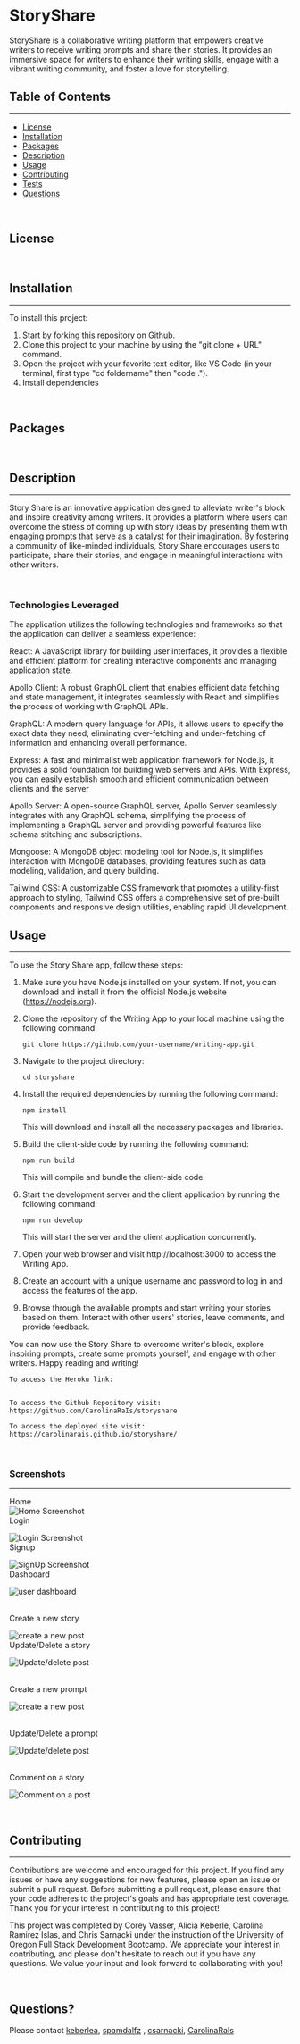 # StoryShare
StoryShare is a collaborative writing platform that empowers creative writers to receive writing prompts and share their stories. It provides an immersive space for writers to enhance their writing skills, engage with a vibrant writing community, and foster a love for storytelling.

## Table of Contents
---
* [License](#license)
* [Installation](#installation)
* [Packages](#packages)
* [Description](#description)
* [Usage](#usage)
* [Contributing](#contributing)
* [Tests](#tests)
* [Questions](#questions)

<br>

## License 

<br>

## Installation
---
To install this project: 
1. Start by forking this repository on Github. 
2. Clone this project to your machine by using the "git clone + URL" command. 
3. Open the project with your favorite text editor, like VS Code (in your terminal, first type "cd foldername" then "code ."). 
4. Install dependencies

<br>

## Packages

<br>

## Description
---
Story Share is an innovative application designed to alleviate writer's block and inspire creativity among writers. It provides a platform where users can overcome the stress of coming up with story ideas by presenting them with engaging prompts that serve as a catalyst for their imagination. By fostering a community of like-minded individuals, Story Share encourages users to participate, share their stories, and engage in meaningful interactions with other writers.

<br>

### Technologies Leveraged
The application utilizes the following technologies and frameworks so that the application can deliver a seamless experience:

React: A JavaScript library for building user interfaces, it provides a flexible and efficient platform for creating interactive components and managing application state.

Apollo Client: A robust GraphQL client that enables efficient data fetching and state management, it integrates seamlessly with React and simplifies the process of working with GraphQL APIs.

GraphQL: A modern query language for APIs, it allows users to specify the exact data they need, eliminating over-fetching and under-fetching of information and enhancing overall performance.

Express: A fast and minimalist web application framework for Node.js, it provides a solid foundation for building web servers and APIs. With Express, you can easily establish smooth and efficient communication between clients and the server

Apollo Server: A open-source GraphQL server, Apollo Server seamlessly integrates with any GraphQL schema, simplifying the process of implementing a GraphQL server and providing powerful features like schema stitching and subscriptions.

Mongoose: A MongoDB object modeling tool for Node.js, it simplifies interaction with MongoDB databases, providing features such as data modeling, validation, and query building.

Tailwind CSS: A customizable CSS framework that promotes a utility-first approach to styling, Tailwind CSS offers a comprehensive set of pre-built components and responsive design utilities, enabling rapid UI development.


## Usage 
---
To use the Story Share app, follow these steps:

1. Make sure you have Node.js installed on your system. If not, you can download and install it from the official Node.js website (https://nodejs.org).

2. Clone the repository of the Writing App to your local machine using the following command:

    `git clone https://github.com/your-username/writing-app.git`

3. Navigate to the project directory:

    `cd storyshare`

4. Install the required dependencies by running the following command:

    `npm install`

    This will download and install all the necessary packages and libraries.

5. Build the client-side code by running the following command:

    `npm run build`

    This will compile and bundle the client-side code.

6. Start the development server and the client application by running the following command:

    `npm run develop`

    This will start the server and the client application concurrently.

7. Open your web browser and visit http://localhost:3000 to access the Writing App.
8. Create an account with a unique username and password to log in and access the features of the   app.
9. Browse through the available prompts and start writing your stories based on them. Interact with other users' stories, leave comments, and provide feedback.

You can now use the Story Share to overcome writer's block, explore inspiring prompts, create some prompts yourself, and engage with other writers. Happy reading and writing!


    To access the Heroku link:


    To access the Github Repository visit:
    https://github.com/CarolinaRaIs/storyshare

    To access the deployed site visit:
    https://carolinarais.github.io/storyshare/ 

<br>

### **Screenshots**

--- 
Home <br>
![Home Screenshot](/assests/homescreenshot.PNG)
<br>
Login <br>

![Login Screenshot](/assests/LoginScreenshot.PNG)
<br>
Signup <br>

![SignUp Screenshot](/assests/signupScreenshot.PNG)
<br>
Dashboard <br>

![user dashboard](/assests/userDashboardScreenshot.PNG)

<br>
Create a new story <br>

![create a new post](/assests/createStoryScreenshot.PNG)
<br>
Update/Delete a story <br>

![Update/delete post](/assests/singleStoryvandUpdateandDelete.PNG)

<br>
Create a new prompt <br>

![create a new post](/assests/createPromptScreenshot.PNG)

<br>
Update/Delete a prompt <br>

![Update/delete post](/assests/singlePromptvandUpdateandDelete.PNG)

<br>
Comment on a story <br>

![Comment on a post](public/assests/SingleStoryComment.PNG)

<br>

## Contributing 
---
Contributions are welcome and encouraged for this project. If you find any issues or have any suggestions for new features, please open an issue or submit a pull request. Before submitting a pull request, please ensure that your code adheres to the project's goals and has appropriate test coverage. Thank you for your interest in contributing to this project!

This project was completed by Corey Vasser, Alicia Keberle, Carolina Ramirez Islas, and Chris Sarnacki under the instruction of the University of Oregon Full Stack Development Bootcamp. We appreciate your interest in contributing, and please don't hesitate to reach out if you have any questions. We value your input and look forward to collaborating with you!

<br>

## Questions?
Please contact [keberlea](https://github.com/keberlea), [spamdalfz](https://github.com/spamdalfz) , [csarnacki](https://github.com/csarnacki), [CarolinaRaIs](https://github.com/CarolinaRaIs)